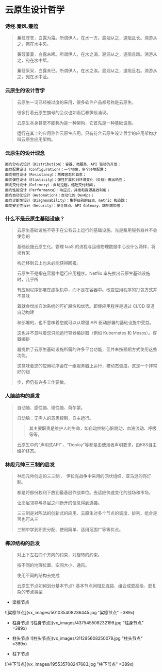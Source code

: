# 云原生设计哲学

### 诗经.秦风.蒹葭

>  蒹葭苍苍，白露为霜。所谓伊人，在水一方。溯洄从之，道阻且长。溯游从之，宛在水中央。
> 
>  蒹葭萋萋，白露未晞。所谓伊人，在水之湄。溯洄从之，道阻且跻。溯游从之，宛在水中坻。
> 
>  蒹葭采采，白露未已。所谓伊人，在水之涘。溯洄从之，道阻且右。溯游从之，宛在水中沚。
### 云原⽣的设计哲学
   
> 云原⽣⼀词已经被过度的采⽤，很多软件产品都号称是云原⽣。
>    
> 很多打着云原⽣旗号的会议也如⾬后春笋般涌现。
> 
>  云原⽣本身甚⾄不能称为是⼀种架构，它⾸先是⼀种基础设施。
> 
>  运⾏在其上的应⽤称作云原⽣应⽤，只有符合云原⽣设计哲学的应⽤架构才叫云原⽣应⽤架构。

### 云原⽣的设计理念
``` 
⾯向分布式设计（Distribution）：容器、微服务、API 驱动的开发；
⾯向配置设计（Configuration）：⼀个镜像，多个环境配置；
⾯向韧性设计（Resistancy）：故障容忍和⾃愈；
⾯向弹性设计（Elasticity）：弹性扩展和对环境变化（负载）做出响应；
⾯向交付设计（Delivery）：⾃动拉起，缩短交付时间；
⾯向性能设计（Performance）：响应式，并发和资源⾼效利⽤；
⾯向⾃动化设计（Automation）：⾃动化的 DevOps；
⾯向诊断性设计（Diagnosability）：集群级别的⽇志、metric 和追踪；
⾯向安全性设计（Security）：安全端点、API Gateway、端到端加密；
```

### 什么不是云原⽣基础设施？

>    云原⽣基础设施不等于在公有云上运⾏的基础设施。光是租⽤服务器并不会使您的
>
> 基础设施云原⽣化。管理 IaaS 的流程与运维物理数据中⼼没什么两样，将现有架
>
> 构迁移到云上也未必能获得回报。
>  
> 云原⽣不是指在容器中运⾏应⽤程序。Netflix 率先推出云原⽣基础设施时，⼏乎所
>
> 有应⽤程序部署在虚拟机中，⽽不是在容器中。改变应⽤程序的打包⽅式并不意味
>
> 着就会增加⾃治系统的可扩展性和优势。即使应⽤程序是通过 CI/CD 渠道⾃动构建
>
> 和部署的，也不意味着您就可以从增强 API 驱动部署的基础设施中受益。
>  
> 这也并不意味着您只能运⾏容器编排器（例如 Kubernetes 和 Mesos）。容器编排
>
> 器提供了云原⽣基础设施所需的许多平台功能，但并未按预期⽅式使⽤这些功能，
>
> 这意味着您的应⽤程序会在⼀组服务器上运⾏，被动态调度。这是⼀个⾮常好的起
>
> 步，但仍有许多⼯作要做。


### 人脑结构的启发

> 自动脑、感性脑、理性脑、荷尔蒙。
> 
> 自动脑：无需人的意思控制，自主运行。
> >   其主要职责是维护人的生命，如自动控制心脏跳动、血液流动、呼吸等等。
>
> 云原生中的“声明式API” 、“Deploy”等都是由使用者声明要求，由K8S自主维护终态。


### 林彪元帅三三制的启发



> 林彪元帅创造的三三制 、 伊拉克战争中采用的网状组织、亚马逊的亮灯制。
>
> 都是将部份权利下放到最基层作战单位。去适应快速变化的战场和市场。
>
> 让高层领导与基层之间断开的信息得到连接。
>
> 三三制是对陈法的创新式的应用、云原生对多个节点的调度、排列、组合是否也可从三
>
>三制中学到职责分配、使用简单、适用范围广等等优点。



###  榫卯结构的启发
>  对上下左右四个方向的约束，对旋转的约束。
>
> 按不同的地理位置、空间大小、通风。
>
> 使用不同的结构去完成
>
> 云原生节点如何划分基本节点? 基本节点间相互连接、组合成更高级、更复杂的节点类型
>
> 
*  梁檩节点

![梁檩节点](vx_images/501035408236445.jpg "梁檩节点" =389x)

* 柱身节点
![柱身节点](vx_images/437545508232199.jpg "柱身节点" =389x)

* 柱头节点
![柱头节点](vx_images/311295608250079.jpg "柱头节点" =389x)
* 柱下节点

![柱下节点](vx_images/195535708247683.jpg "柱下节点" =389x)